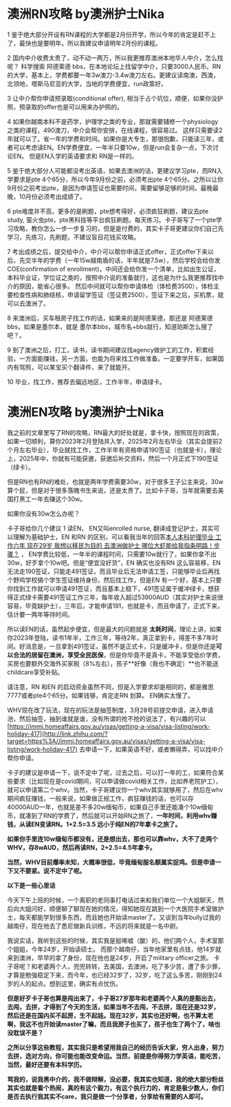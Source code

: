 # 澳洲RN攻略 by澳洲护士Nika

1 鉴于绝大部分开设有RN课程的大学都是2月份开学，所以今年的肯定是赶不上了，最快也是要明年。所以我建议申请明年2月份的课程。

2 国内中介收费太贵了，动不动一两万，所以我更推荐澳洲本地华人中介，怎么找呢？ 科学搜索 阿德莱德 bbs，在本地论坛上找留学中介，只要3000人民币。RN的大学，基本上，学费都要一年3w澳刀-3.4w澳刀左右。更建议读南澳，西澳，北领地，塔斯马尼亚的大学，当地的学费便宜，run政策好。

3 让中介帮你申请预录取(conditional offer), 相当于占个坑位，顺便，如果你没护照，预录取的offer也是可以用来办护照的。

4 如果你越南本科不是药学，护理学之类的专业，那就需要辅修一个physiology之类的课程，490澳刀，中介会帮你安排，在线课程，很容易过。 这样只需要读2年就可以了。省一年的学费和时间。如果你是大专生，那很抱歉，只能读三年，或者可以考虑读EN。EN学费便宜，一年半只要10w，但是run会复杂一点，下次讨论EN。 但是EN入学的英语要求和 RN是一样的。

5 鉴于绝大部分人可能都没考出英语，如果去澳洲的话，更建议学习pte，而RN入学要求是pte 4个65分，所以今年9月份之前，必须考出pte 4个65分。之所以让你9月份之前考出pte，是因为申请签证也需要时间，需要留够足够的时间。最晚最晚，10月份必须考出成绩了。

6 pte难度并不高，更多的是刷题，pte想考得好，必须疯狂刷题，建议去pte study, 萤火虫pte，pte黑科技等平台疯狂刷题。每天练习。卡子哥写了一个pte学习攻略，教你怎么一步一步复习的，但是是付费的，其实卡子哥更建议你们自己先学习，先练习，先刷题，不建议盲目花钱买攻略。

7 考出成绩之后，提交给中介，中介可以帮你申请正式offer，正式offer下来以后，先交半年的学费（一年15w越南盾的话，半年就是7.5w），然后学校会给你发COE(confirmation of enrollment)，中间还会给你发一个清单，比如出生公证，本科毕业证，学位证之类的，按照中介说的准备就行，这也是为什么我更推荐找中介的原因，能省心很多。 然后中间就可以帮你申请体检（体检费3500），体检主要检查性病和肺结核，申请留学签证（签证费2500），签证下来之后，买机票，就可以去澳洲了。

8 来澳洲后，买车租房子找工作的话，如果来的是阿德莱德，那还是 阿德莱德bbs，如果是墨尔本，就是 墨尔本bbs，城市名+bbs就行，知道珀斯怎么搜了吧？。

9 到了澳洲之后，打工，读书，读书期间建议找agency做护工的工作，积累经验，一方面能赚钱，另一方面，也能为将来找工作做准备。一定要学开车，如果国内有驾照，可以某宝买个翻译件，来了就能开。

10 毕业，找工作，推荐去偏远地区，工作半年，申请绿卡。  

# 澳洲EN攻略 by澳洲护士Nika

我之前的文章里写了RN的攻略，RN最大的好处就是，拿卡快，按照现在的政策，如果一切顺利，算你2023年2月登陆并入学，2025年2月左右毕业（其实会提前2个月左右毕业），毕业就找工作，工作半年有资格申请190签证（也就是卡），理论上，2025年中，你就有可能获邀，获邀后补交资料，然后一个月正式下190签证（绿卡）。

但是RN也有RN的难处，也就是两年学费需要30w，对于很多王子公主来说，30w算个屁，但是对于很多落魄书生来说，还是太贵了。比如卡子哥，当年就需要去美国打黑工一年去赚这个30w。

如果你没有30w怎么办呢？

卡子哥给你几个建议 1 读EN， EN又叫enrolled nurse, 翻译成登记护士，其实可以理解为基础护士，EN 和RN 的区别，可以看我当年的回答[本人本科护理毕业 工作六年 现在29岁 我想以移民为目的 去澳洲做护士 哪位大虾能给我指条明路！步骤？](https://www.zhihu.com/question/59950057/answer/2190426136) ， EN学费比较低，一年半的课程时间，只需要10w就行了，如果你拿不出30w，好歹拿个10w吧。但是“便宜没好货”，EN 确实也没有RN 这么容易移，EN 无法走190签证，只能走491签证，而且毕业后无法申请工签，只能够毕业后再找个野鸡学校搞个学生签证维持身份，然后找工作，但是EN 有一个好，基本上只要你找到工作就可以申请491签证，而且基本上稳下，491签证属于缓冲绿卡，想获得正式绿卡需要491签证工作三年，每年收入超过53900AUD（其实对护士来说很容易，毕竟缺护士），三年后，才能申请191，也就是卡，而且申请了，正式下来，估计要一两年等待时间。

所以读EN的话，虽然起步便宜，但是最大的问题就是 **太耗时间**，理论上讲，如果你2023年登陆，读书1年半，工作三年，等待2年，真正拿到卡，得差不多7年时间。好消息是，一旦拿到491签证，虽然不是正式卡，只是缓冲卡，但是你还是**可以合法的居留在澳洲，享受全民医保**，但是你毕竟不是真卡，不能享受低价学费，买房也要额外交海外买家税（8%左右），孩子**好像（我也不确定）**也不能送childcare享受补贴。

请注意，RN 和EN 的启动资金虽然不同，但是入学要求却是相同的，都是雅思7777或者pte4个65分。如果钱够，肯定走RN 划算。 EN确实太慢了。

WHV现在改了玩法，现在的玩法是抽签制度，3月28号前提交申请，进入申请池，然后抽签，抽到谁就是谁，没有所谓的抢不抢的说法了，有兴趣的可以[https://immi.homeaffairs.gov.au/visas/getting-a-visa/visa-listing/work-holiday-417](http://link.zhihu.com/?target=https%3A//immi.homeaffairs.gov.au/visas/getting-a-visa/visa-listing/work-holiday-417) 去申请一下，如果英语不好，或者懒得弄，可以找中介帮你申请。

卡子的建议是申请一下，说不定中了呢，过去之后，可以打一年的工，如果符合某些要求（比如现在是covid期间，可以申请做covid相关工作，比如养老院护工），就可以申请第二个whv。当然，卡子哥建议你一个whv其实就够用了，然后在whv期间疯狂赚钱，一般来说，如果做正规工作，疯狂赚钱的话，也可以存40000AUD一年，也就是差不多20w缅甸币，如果自己手里还能凑个10w缅甸币，就凑到了RN的学费了，然后就可以开始RN之旅了，**一年时间，利用whv赚钱，从读EN变读RN。1+2.5=3.5 远小于纯EN的7年拿卡之旅了。**

**如果你手里连10w缅甸币都没有，还是想出去，那也可以靠whv，大不了走两个WHV，存8wAUD，然后再读RN，2+2.5=4.5年拿卡。**

**当然，WHV目前爆率未知，大概率很低，毕竟缅甸服名额属实捉鸡。但是申请一下又不要紧。说不定中了呢。**

**以下是一些心里话**

今天下午上班的时候，一个离职的老同事打电话过来和我们单位一个大姐聊天，然后向大姐问好，顺便聊了聊现在她的情况，得知她现在跳到一个大医院手术室做护士，每天都能学到很多东西，而且她也开始读master了。又谈到当年bully过我的越南仔，现在他去了悉尼做新兵训练，不远的将来就是一名中尉。

我说实话，我听到这些的时候，其实我是挺唏嘘（酸）的，他们两个人，手术室那个姐姐，今年24岁，开始读硕士。 而那个越南仔，当年他家里有点钱，他14岁就来到澳洲，早早的拿了身份，现在他也是24岁，开启了military officer之旅。 卡子哥呢？和老婆两个人，兜兜转转，去美国，去澳洲，吃了多少苦，遭了多少罪，才算是勉强稳定下来，而今年，也已经32岁了，32岁，吃了这么多苦，刚刚到24岁的人的起点。想到这里，确实有点忧伤。

**但是好歹卡子哥也算是闯出来了，卡子哥27岁那年和老婆两个人真的是豁出去，去闯，去拼，才得到了今天的生活，如果当年不去闯，不去拼，现在还是32岁，然后还是在国内买不起房，生不起娃。现在32岁，其实也还好啊，也不算太老啊，我这不也开始读master了嘛，而且我房子也买了，孩子也生了两个了，啥也没耽误不是？**

**之所以分享这些教程，其实我只是希望用我自己的经历告诉大家，穷人出身，努力去拼，选对方向，你可能也能改变命运。当然，前提是你得努力学英语，能吃苦，当然，最好还要有本科学历。**

**骂我的，说我黑中介的，我不做辩解，没必要，我其实也知道，我的绝大部分粉丝其实也就是看个热闹，真的有这个毅力，有这个执行力的，肯定是极少数人，你们是否去执行我其实不care，我只是做一个分享者，分享给有需要的人即可。**